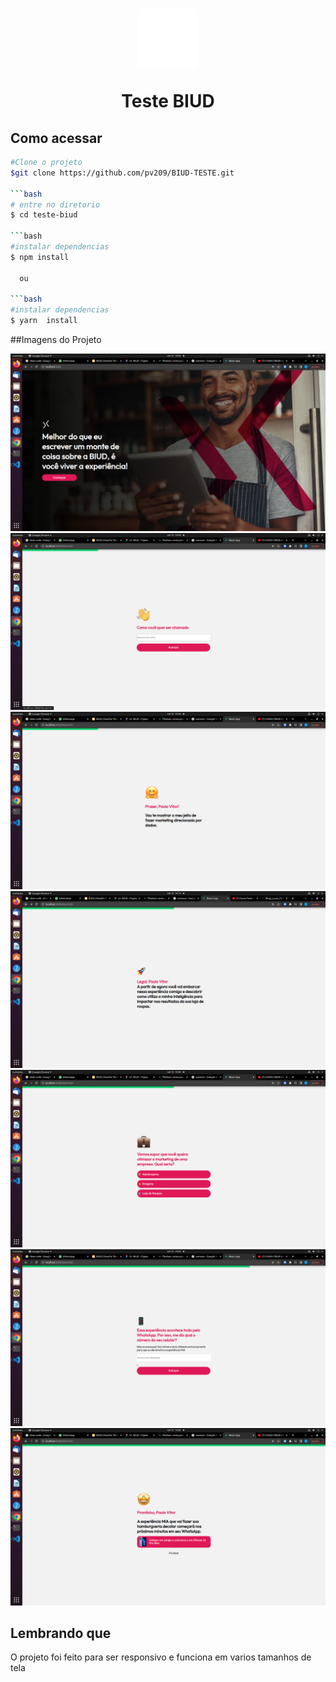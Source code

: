 <h1 align="center">
 <img src="./src/Images/Symbol.svg"/> 
 <p>Teste BIUD</p>
</h1>

## Como acessar 
 ```bash
 #Clone o projeto
 $git clone https://github.com/pv209/BIUD-TESTE.git

 ```bash
 # entre no diretorio
 $ cd teste-biud

 ```bash
 #instalar dependencias
 $ npm install

   ou

 ```bash
 #instalar dependencias
 $ yarn  install
```
##Imagens do Projeto

<img src="./src/Images/home.png" />

<img src="./src/Images/pag2.png" />

<img src="./src/Images/page3.png" />

<img src="./src/Images/page7.png" />

<img src="./src/Images/page4.png" />

<img src="./src/Images/page5.png" />

<img src="./src/Images/page6.png" />



## Lembrando que

<p>O projeto foi feito para ser responsivo e funciona em varios tamanhos de tela</p>
